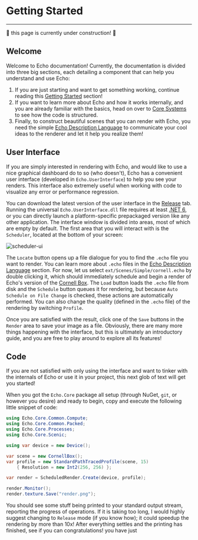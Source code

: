 # Getting Started

---

:construction: this page is currently under construction! :construction:

## Welcome
Welcome to Echo documentation! Currently, the documentation is divided into three big sections, each detailing a component that can help you understand and use Echo:
1. If you are just starting and want to get something working, continue reading this [Getting Started](1-getting-started.md) section!
2. If you want to learn more about Echo and how it works internally, and you are already familiar with the basics, head on over to [Core Systems](2-core-systems.md) to see how the code is structured.
3. Finally, to construct beautiful scenes that you can render with Echo, you need the simple [Echo Description Language](3-echo-description-language.md) to communicate your cool ideas to the renderer and let it help you realize them!

## User Interface

If you are simply interested in rendering with Echo, and would like to use a nice graphical dashboard do to so (who doesn't), Echo has a convenient user interface (developed in `Echo.UserInterface`) to help you see your renders. This interface also extremely useful when working with code to visualize any error or performance regression.

You can download the latest version of the user interface in the [Release](https://github.com/GaryHuan9/Echo/releases) tab. Running the universal `Echo.UserInterface.dll` file requires at least [.NET 6](https://dotnet.microsoft.com/en-us/download), or you can directly launch a platform-specific prepackaged version like any other application. The interface window is divided into areas, most of which are empty by default. The first area that you will interact with is the `Scheduler`, located at the bottom of your screen:

![scheduler-ui](https://user-images.githubusercontent.com/22217952/221464949-ae617534-a3e5-4405-be0f-81a600a89942.png)

The `Locate` button opens up a file dialogue for you to find the `.echo` file you want to render. You can learn more about `.echo` files in the [Echo Description Language](3-echo-description-language.md) section. For now, let us select `ext/Scenes/Simple/cornell.echo` by double clicking it, which should immediately schedule and begin a render of Echo's version of the [Cornell Box](https://en.wikipedia.org/wiki/Cornell_box). The `Load` button loads the `.echo` file from disk and the `Schedule` button queues it for rendering, but because `Auto Schedule on File Change` is checked, these actions are automatically performed. You can also change the quality (defined in the `.echo` file) of the rendering by switching `Profile`.

Once you are satisfied with the result, click one of the `Save` buttons in the `Render` area to save your image as a file. Obviously, there are many more things happening with the interface, but this is ultimately an introductory guide, and you are free to play around to explore all its features! 

## Code
If you are not satisfied with only using the interface and want to tinker with the internals of Echo or use it in your project, this next glob of text will get you started!

When you got the `Echo.Core` package all setup (through NuGet, `git`, or however you desire) and ready to begin, copy and execute the following little snippet of code:

```csharp
using Echo.Core.Common.Compute;
using Echo.Core.Common.Packed;
using Echo.Core.Processes;
using Echo.Core.Scenic;

using var device = new Device();

var scene = new CornellBox();
var profile = new StandardPathTracedProfile(scene, 15)
	{ Resolution = new Int2(256, 256) };

var render = ScheduledRender.Create(device, profile);

render.Monitor();
render.texture.Save("render.png");
```

You should see some stuff being printed to your standard output stream, reporting the progress of operations. If it is taking too long, I would highly suggest changing to `Release` mode (if you know how); it could speedup the rendering by more than 10x! After everything settles and the printing has finished, see if you can  congratulations! you have just 